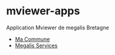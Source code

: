 # mviewer-apps

Application Mviewer de megalis Bretagne

* [Ma Commune](ma_commune/README.md)
* [Megalis Services](megalis-services/README.md)
